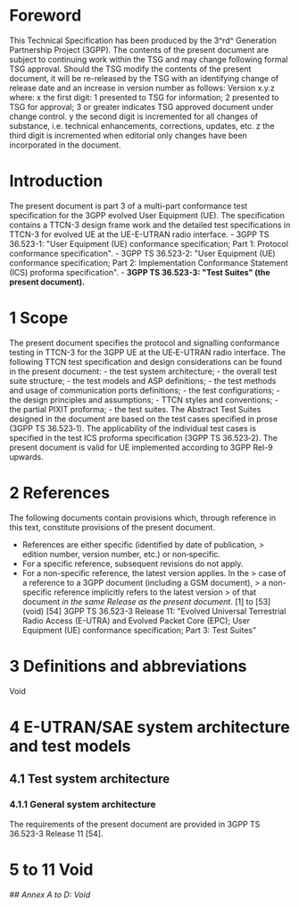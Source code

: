 # Foreword
This Technical Specification has been produced by the 3^rd^ Generation
Partnership Project (3GPP).
The contents of the present document are subject to continuing work within the
TSG and may change following formal TSG approval. Should the TSG modify the
contents of the present document, it will be re-released by the TSG with an
identifying change of release date and an increase in version number as
follows:
Version x.y.z
where:
x the first digit:
1 presented to TSG for information;
2 presented to TSG for approval;
3 or greater indicates TSG approved document under change control.
y the second digit is incremented for all changes of substance, i.e. technical
enhancements, corrections, updates, etc.
z the third digit is incremented when editorial only changes have been
incorporated in the document.
# Introduction
The present document is part 3 of a multi-part conformance test specification
for the 3GPP evolved User Equipment (UE). The specification contains a TTCN-3
design frame work and the detailed test specifications in TTCN-3 for evolved
UE at the UE-E-UTRAN radio interface.
\- 3GPP TS 36.523-1: \"User Equipment (UE) conformance specification; Part 1:
Protocol conformance specification\".
\- 3GPP TS 36.523-2: \"User Equipment (UE) conformance specification; Part 2:
Implementation Conformance Statement (ICS) proforma specification\".
\- **3GPP TS 36.523-3: \"Test Suites\" (the present document).**
# 1 Scope
The present document specifies the protocol and signalling conformance testing
in TTCN-3 for the 3GPP UE at the UE‑E-UTRAN radio interface.
The following TTCN test specification and design considerations can be found
in the present document:
\- the test system architecture;
\- the overall test suite structure;
\- the test models and ASP definitions;
\- the test methods and usage of communication ports definitions;
\- the test configurations;
\- the design principles and assumptions;
\- TTCN styles and conventions;
\- the partial PIXIT proforma;
\- the test suites.
The Abstract Test Suites designed in the document are based on the test cases
specified in prose (3GPP TS 36.523‑1). The applicability of the individual
test cases is specified in the test ICS proforma specification (3GPP TS
36.523‑2).
The present document is valid for UE implemented according to 3GPP Rel-9
upwards.
# 2 References
The following documents contain provisions which, through reference in this
text, constitute provisions of the present document.
  * References are either specific (identified by date of publication, > edition number, version number, etc.) or non‑specific.
  * For a specific reference, subsequent revisions do not apply.
  * For a non-specific reference, the latest version applies. In the > case of a reference to a 3GPP document (including a GSM document), > a non-specific reference implicitly refers to the latest version > of that document _in the same Release as the present document_.
[1] to [53] (void)
[54] 3GPP TS 36.523-3 Release 11: \"Evolved Universal Terrestrial Radio Access
(E-UTRA) and Evolved Packet Core (EPC); User Equipment (UE) conformance
specification; Part 3: Test Suites\"
# 3 Definitions and abbreviations
Void
# 4 E-UTRAN/SAE system architecture and test models
## 4.1 Test system architecture
### 4.1.1 General system architecture
The requirements of the present document are provided in 3GPP TS 36.523-3
Release 11 [54].
# 5 to 11 Void
###### ## Annex A to D: Void
#